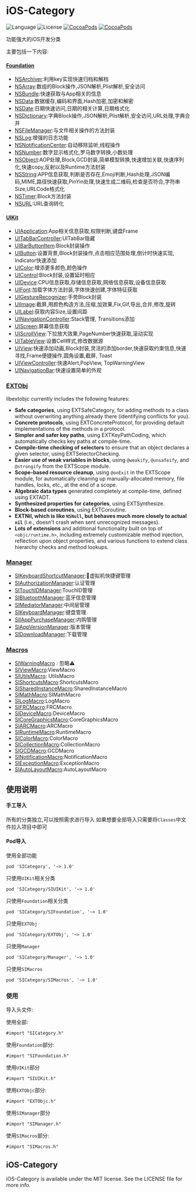 # iOS-Category

![Language](https://img.shields.io/badge/language-objc-orange.svg)
![License](https://img.shields.io/badge/license-MIT-blue.svg)
[![CocoaPods](http://img.shields.io/cocoapods/v/SICategory.svg?style=flat)](http://cocoapods.org/?q=SICategory) 
[![CocoaPods](http://img.shields.io/cocoapods/p/SICategory.svg?style=flat)](http://cocoapods.org/?q=SICategory)

功能强大的iOS开发分类

主要包括一下内容:
#### [Foundation](Classes/Foundation)
* [NSArchiver](Classes/Foundation/NSArchiver):利用key实现快速归档和解档
* [NSArray](Classes/Foundation/NSArray):数组的Block操作,JSON解析,Plist解析,安全访问
* [NSBundle](Classes/Foundation/NSBundle):快速获取与App相关的信息
* [NSData](Classes/Foundation/NSData):数据缓存,编码和界面,Hash加密,加密和解密
* [NSDate](Classes/Foundation/NSDate):日期快速访问,日期的相关计算,日期格式化
* [NSDictionary](Classes/Foundation/NSDictionary):字典Block操作,JSON解析,Plist解析,安全访问,URL处理,字典合并
* [NSFileManager](Classes/Foundation/NSFileManager):与文件相关操作的方法封装
* [NSLog](Classes/Foundation/NSLog):增强的日志功能
* [NSNotificationCenter](Classes/Foundation/NSNotificationCenter):自动移除监听,线程操作
* [NSNumber](Classes/Foundation/NSNumber):数字显示格式化,罗马数字转换,小数处理
* [NSObject](Classes/Foundation/NSObject):AOP处理,Block,GCD封装,简单模型转换,快速增加关联,快速序列化,快速copy,反射以及Runtime方法封装
* [NSString](Classes/Foundation/NSString):APP信息获取,判断是否存在,Emoji判断,Hash处理,JSON编码,MIME,路径快速获取,PinYin处理,快速生成二维码,检查是否符合,字符串Size,URLCode格式化
* [NSTimer](Classes/Foundation/NSTimer):Block方法封装
* [NSURL](Classes/Foundation/NSURL):URL查询转化

#### [UIKit](Classes/UIKit)
* [UIApplication](Classes/UIKit/UIApplication):App相关信息获取,权限判断,键盘Frame
* [UITabBarController](Classes/UIKit/UITabBarController):UITabBar隐藏
* [UIBarButtonItem](Classes/UIKit/UIBarButtonItem):Block封装操作
* [UIButton](Classes/UIKit/UIButton):设置背景,Block封装操作,点击相应范围处理,倒计时快速实现, Indicator快速添加
* [UIColor](Classes/UIKit/UIColor):增添更多颜色,颜色操作
* [UIControl](Classes/UIKit/UIControl):Block封装,设置延时相应
* [UIDevice](Classes/UIKit/UIDevice):CPU信息获取,存储信息获取,网络信息获取,设备信息获取
* [UIFont](Classes/UIKit/UIFont):加载字体方法封装,字体快速创建,字体特征获取
* [UIGestureRecognizer](Classes/UIKit/UIGestureRecognizer):手势Block封装
* [UIImage](Classes/UIKit/UIImage):截屏,用颜色构造方法,压缩,加效果,Fix,Gif,导出,合并,修改,旋转
* [UILabel](Classes/UIKit/UILabel):获取内容Size,设置间距
* [UINavigationController](Classes/UIKit/UINavigationController):Stack管理, Transitions添加
* [UIScreen](Classes/UIKit/UIScreen):屏幕信息获取
* [UIScrollView](Classes/UIKit/UIScrollView):下拉放大效果,PageNumber快速获取,滚动实现
* [UITableView](Classes/UIKit/UITableView):设置Cell样式,修改数据源
* [UIView](Classes/UIKit/UIView):快速添加动画,Block封装,灵活的添加border,快速获取约束信息,快速寻找,Frame便捷操作,圆角设置,截屏, Toast
* [UIViewController](Classes/UIKit/UIViewController):快速Alert,PopView, TopWarningView
* [UINavigationBar](Classes/UIKit/UINavigationBar):快速设置简单的外观

### [EXTObj](Classes/EXTObj)
libextobjc currently includes the following features:

 * **Safe categories**, using EXTSafeCategory, for adding methods to a class without overwriting anything already there (identifying conflicts for you).
 * **Concrete protocols**, using EXTConcreteProtocol, for providing default implementations of the methods in a protocol.
 * **Simpler and safer key paths**, using EXTKeyPathCoding, which automatically checks key paths at compile-time.
 * **Compile-time checking of selectors** to ensure that an object declares a given selector, using EXTSelectorChecking.
 * **Easier use of weak variables in blocks**, using `@weakify`, `@unsafeify`, and `@strongify` from the EXTScope module.
 * **Scope-based resource cleanup**, using `@onExit` in the EXTScope module, for automatically cleaning up manually-allocated memory, file handles, locks, etc., at the end of a scope.
 * **Algebraic data types** generated completely at compile-time, defined using EXTADT.
 * **Synthesized properties for categories**, using EXTSynthesize.
 * **Block-based coroutines**, using EXTCoroutine.
 * **EXTNil, which is like `NSNull`, but behaves much more closely to actual `nil`** (i.e., doesn't crash when sent unrecognized messages).
 * **Lots of extensions** and additional functionality built on top of `<objc/runtime.h>`, including extremely customizable method injection, reflection upon object properties, and various functions to extend class hierarchy checks and method lookups.

### [Manager](Classes/Manager)
 * [SIKeyboardShortcutManager](Classes/Manager/SIKeyboardShortcutManager.h):虚拟机快捷键管理
 * [SIAuthorizationManager](Classes/Manager/SIAuthorizationManager.h):认证管理
 * [SITouchIDManager](Classes/Manager/SITouchIDManager.h):TouchID管理
 * [SIBluetoothManager](Classes/Manager/SIBluetoothManager.h):蓝牙信息管理
 * [SIMediatorManager](Classes/Manager/SIMediatorManager.h):中间层管理
 * [SIKeyboardManager](Classes/Manager/SIKeyboardManager.h):键盘管理
 * [SIIAppPurchaseManager](Classes/Manager/SIIAppPurchaseManager.h):内购管理
 * [SIAppVersionManager](Classes/Manager/SIAppVersionManager.h):版本管理
 * [SIDownloadManager](Classes/Manager/SIDownloadManager.h):下载管理

### [Macros](Classes/Macros)
* [SIWarningMacro](Classes/Macros/SIWarningMacro.h) : 忽略⚠️
* [SIViewMacro](Classes/Macros/SIViewMacro.h):ViewMacro
* [SIUtilsMacro](Classes/Macros/SIUtilsMacro.h): UtilsMacro
* [SIShortcutsMacro](Classes/Macros/SIShortcutsMacro.h):ShortcutsMacro
* [SISharedInstanceMacro](Classes/Macros/SISharedInstanceMacro.h):SharedInstanceMacro
* [SIMathMacro](Classes/Macros/SIMathMacro.h):SIMathMacro
* [SILogMacro](Classes/Macros/SILogMacro.h):LogMacro
* [SIFRCMacro](Classes/Macros/SIFRCMacro.h):FRCMacro
* [SIDeviceMacro](Classes/Macros/SIDeviceMacro.h):DeviceMacro
* [SICoreGraphicsMacro](Classes/Macros/SICoreGraphicsMacro.h):CoreGraphicsMacro
* [SIARCMacro](Classes/Macros/SIARCMacro.h):ARCMacro
* [SIRuntimeMacro](Classes/Macros/SIRuntimeMacro):RuntimeMacro
* [SIColorMacro](Classes/Macros/SIColorMacro.h):ColorMacro
* [SICollectionMacro](Classes/Macros/SICollectionMacro):CollectionMacro
* [SIGCDMacro](Classes/Macros/SIGCDMacro.h):GCDMacro
* [SINotificationMacro](Classes/Macros/SINotificationMacro.h):NotificationMacro
* [SIExceptionMacro](Classes/Macros/SIExceptionMacro.h):ExceptionMacro
* [SIAutoLayoutMacro](Classes/Macros/SIAutoLayoutMacro.h):AutoLayoutMacro

## 使用说明

#### 手工导入
所有的分类独立,可以按照需求进行导入 
如果想要全部导入只需要将`Classes`中文件拉入项目中即可

#### Pod导入
使用全部功能

	pod 'SICategory', '~> 1.0'
	
只使用`UIKit`相关分类
	
	pod 'SICategory/SIUIKit', '~> 1.0'
	
只使用`Foundation`相关分类

	pod 'SICategory/SIFoundation', '~> 1.0'
	
只使用`EXTObj `

	pod 'SICategory/EXTObj', '~> 1.0'
	
只使用`Manager `

	pod 'SICategory/Manager', '~> 1.0'
	
只使用`SIMacros `

	pod 'SICategory/SIMacros', '~> 1.0'


	

### 使用
导入头文件:

使用全部:
	
	#import "SICategory.h" 
	
使用`Foundation`部分:

	#import "SIFoundation.h"
	
使用`UIKit`部分

	#import "SIUIKit.h"
	
使用`EXTObjc`部分:

	#import "EXTObjc.h"
	
使用`SIManager`部分

	#import "SIManager.h"
	
使用`SIMacros`部分:

	#import "SIMacros.h"
	
	
## iOS-Category
iOS-Category is available under the MIT license. See the LICENSE file for more info.
